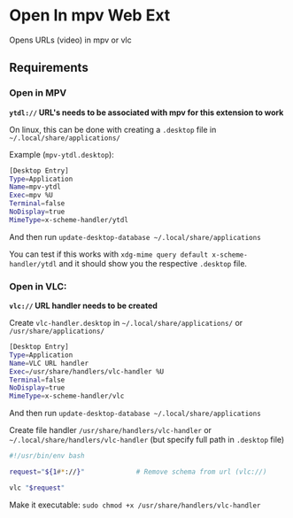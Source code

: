 # Open In mpv Web Ext

Opens URLs (video) in mpv or vlc

## Requirements

### Open in MPV

**`ytdl://` URL's needs to be associated with mpv for this extension to work**

On linux, this can be done with creating a `.desktop` file in `~/.local/share/applications/`

Example (`mpv-ytdl.desktop`):

```sh
[Desktop Entry]
Type=Application
Name=mpv-ytdl
Exec=mpv %U
Terminal=false
NoDisplay=true
MimeType=x-scheme-handler/ytdl
```

And then run `update-desktop-database ~/.local/share/applications`

You can test if this works with
`xdg-mime query default x-scheme-handler/ytdl`
and it should show you the respective `.desktop` file.

### Open in VLC:

**`vlc://` URL handler needs to be created**

Create `vlc-handler.desktop` in `~/.local/share/applications/` or `/usr/share/applications/`

```sh
[Desktop Entry]
Type=Application
Name=VLC URL handler
Exec=/usr/share/handlers/vlc-handler %U
Terminal=false
NoDisplay=true
MimeType=x-scheme-handler/vlc
```

And then run `update-desktop-database ~/.local/share/applications`

Create file handler `/usr/share/handlers/vlc-handler` or `~/.local/share/handlers/vlc-handler` (but specify full path in `.desktop` file)

```sh
#!/usr/bin/env bash

request="${1#*://}"             # Remove schema from url (vlc://)

vlc "$request"
```

Make it executable: `sudo chmod +x /usr/share/handlers/vlc-handler`
